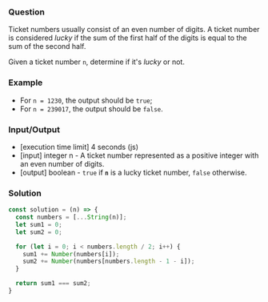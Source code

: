 ### Question

Ticket numbers usually consist of an even number of digits. A ticket number is considered *lucky* if the sum of the first half of the digits is equal to the sum of the second half.

Given a ticket number `n`, determine if it's *lucky* or not.

### Example

- For `n = 1230`, the output should be `true`;
- For `n = 239017`, the output should be `false`.

### Input/Output

- [execution time limit] 4 seconds (js)
- [input] integer n - A ticket number represented as a positive integer with an even number of digits.
- [output] boolean - `true` if **`n`** is a lucky ticket number, `false` otherwise.

### Solution

```js
const solution = (n) => {
  const numbers = [...String(n)];
  let sum1 = 0;
  let sum2 = 0;

  for (let i = 0; i < numbers.length / 2; i++) {
    sum1 += Number(numbers[i]);
    sum2 += Number(numbers[numbers.length - 1 - i]);
  }

  return sum1 === sum2;
}
```
